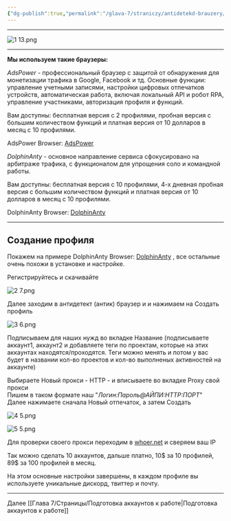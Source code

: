 ```yaml
---
{"dg-publish":true,"permalink":"/glava-7/straniczy/antidetekd-brauzery/"}
---
```



---

![1 13.png](/img/user/Images/1%2013.png)

---

**Мы используем такие браузеры:**

_AdsPower_ - профессиональный браузер с защитой от обнаружения для монетизации трафика в Google, Facebook и тд. Основные функции: управление учетными записями, настройки цифровых отпечатков устройств, автоматическая работа, включая локальный API и робот RPA, управление участниками, авторизация профиля и функций.

Вам доступны: бесплатная версия с 2 профилями, пробная версия с большим количеством функций и платная версия от 10 долларов в месяц с 10 профилями.

AdsPower Browser: [AdsPower](https://www.adspower.com/)

_DolphinAnty_ - основное направление сервиса сфокусировано на арбитраже трафика, с функционалом для упрощения соло и командной работы.

Вам доступны: бесплатная версия с 10 профилями, 4-х дневная пробная версия с большим количеством функций и платная версия от 10 долларов в месяц с 10 профилями.

DolphinAnty Browser: [DolphinAnty](https://anty.dolphin.ru.com)

---

## Создание профиля

Покажем на примере DolphinAnty Browser: [DolphinAnty](https://anty.dolphin.ru.com) , все остальные очень похожи в установке и настройке.

Регистрируйтесь и скачивайте

![2 7.png](/img/user/Images/2%207.png)

Далее заходим в антидетект (антик) браузер и и нажимаем на Создать профиль

![3 6.png](/img/user/Images/3%206.png)

Подписываем для наших нужд во вкладке Название (подписываете аккаунт1, аккаунт2 и добавляете теги по проектам, которые на этих аккаунтах находятся/проходятся.
Теги можно менять и потом у вас будет в названии кол-во проектов и кол-во выполненых активностей на аккаунте)  

Выбираете Новый прокси - HTTP - и вписываете во вкладке Proxy свой прокси  
Пишем в таком формате наш "_Логин:Пароль@АЙПИ:HTTP:ПОРТ_"  
Далее нажимаете сначала Новый отпечаток, а затем Создать

![4 5.png](/img/user/Images/4%205.png)

![5 5.png](/img/user/Images/5%205.png)

Для проверки своего прокси переходим в [whoer.net](https://whoer.net/ru) и сверяем ваш IP

Так можно сделать 10 аккаунтов, дальше платно, 10\$ за 10 профилей, 89\$ за 100 профилей в месяц.

На этом основные настройки завершены, в каждом профиле вы используете уникальные дискорд, твиттер и почту.

---

Далее [[Глава 7/Страницы/Подготовка аккаунтов к работе\|Подготовка аккаунтов к работе]]